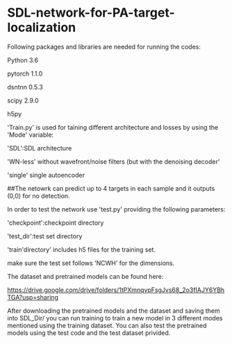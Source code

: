 # SDL-network-for-PA-target-localization
Following packages and libraries are needed for running the codes:

Python 3.6

pytorch 1.1.0

dsntnn 0.5.3

scipy  2.9.0

h5py

'Train.py' is used for taining different architecture and losses by using the 'Mode' variable:

'SDL':SDL architecture 

'WN-less' without wavefront/noise filters (but with the denoising decoder'

'single' single autoencoder

##The netowrk can predict up to 4 targets in each sample and it outputs (0,0) for no detection.

In order to test the network use 'test.py' providing the following parameters:

'checkpoint':checkpoint directory

'test_dir':test set directory

'train'directory' includes h5 files for the training set.

make sure the test set follows 'NCWH' for the dimensions.

The dataset and pretrained models can be found here:

https://drive.google.com/drive/folders/1tPXmnqvpFsgJvs68_2o3fIAJY6YBhTGA?usp=sharing

After downloading the pretrained models and the dataset and saving them into SDL_Dir/ you can run training to train a new model in 3 different modes mentioned using the training dataset. You can also test the pretrained models using the test code and the test dataset privided.
